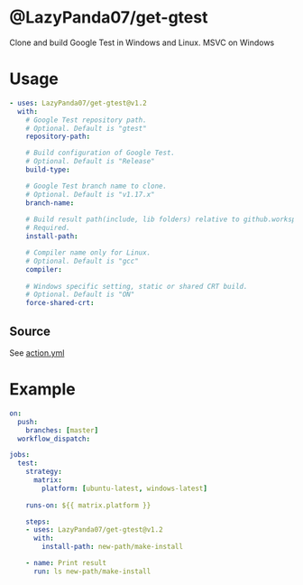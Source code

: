 # @LazyPanda07/get-gtest
Clone and build Google Test in Windows and Linux. MSVC on Windows

# Usage
```yaml
- uses: LazyPanda07/get-gtest@v1.2
  with:
    # Google Test repository path.
    # Optional. Default is "gtest"
    repository-path:

    # Build configuration of Google Test.
    # Optional. Default is "Release"
    build-type:

    # Google Test branch name to clone.
    # Optional. Default is "v1.17.x"
    branch-name:
      
    # Build result path(include, lib folders) relative to github.workspace.
    # Required.
    install-path:

    # Compiler name only for Linux.
    # Optional. Default is "gcc"
    compiler:
      
    # Windows specific setting, static or shared CRT build.
    # Optional. Default is "ON"
    force-shared-crt:
```

## Source
See [action.yml](https://github.com/LazyPanda07/get-gtest/blob/master/action.yml)

# Example
```yaml
on:
  push:
    branches: [master]
  workflow_dispatch:

jobs:
  test:
    strategy:
      matrix:
        platform: [ubuntu-latest, windows-latest]
    
    runs-on: ${{ matrix.platform }}

    steps:
    - uses: LazyPanda07/get-gtest@v1.2
      with:
        install-path: new-path/make-install

    - name: Print result
      run: ls new-path/make-install
```
